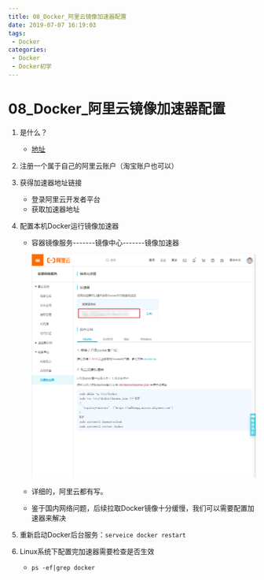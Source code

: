 ```yaml
---
title: 08_Docker_阿里云镜像加速器配置
date: 2019-07-07 16:19:03
tags: 
 - Docker
categories:
 - Docker
 - Docker初学
---
```


# 08_Docker_阿里云镜像加速器配置

1. 是什么？

   - [地址](https://dev.aliyun.com/search.html)

2. 注册一个属于自己的阿里云账户（淘宝账户也可以）

3. 获得加速器地址链接

   - 登录阿里云开发者平台
   - 获取加速器地址

4. 配置本机Docker运行镜像加速器

   - 容器镜像服务-------镜像中心-------镜像加速器

     ![镜像加速器地址查看](https://raw.githubusercontent.com/tomxwd/ImageHosting/master/blog/Docker/08%E9%95%9C%E5%83%8F%E5%8A%A0%E9%80%9F%E5%99%A8%E5%9C%B0%E5%9D%80.png)

   - 详细的，阿里云都有写。

   - 鉴于国内网络问题，后续拉取Docker镜像十分缓慢，我们可以需要配置加速器来解决

5. 重新启动Docker后台服务：`serveice docker restart`

6. Linux系统下配置完加速器需要检查是否生效

   - `ps -ef|grep docker`
